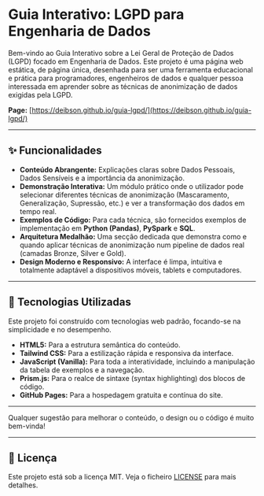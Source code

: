 # Guia Interativo: LGPD para Engenharia de Dados

Bem-vindo ao Guia Interativo sobre a Lei Geral de Proteção de Dados (LGPD) focado em Engenharia de Dados. Este projeto é uma página web estática, de página única, desenhada para ser uma ferramenta educacional e prática para programadores, engenheiros de dados e qualquer pessoa interessada em aprender sobre as técnicas de anonimização de dados exigidas pela LGPD.

**Page:** [https://deibson.github.io/guia-lgpd/](https://deibson.github.io/guia-lgpd/)

---

## ✨ Funcionalidades

* **Conteúdo Abrangente:** Explicações claras sobre Dados Pessoais, Dados Sensíveis e a importância da anonimização.
* **Demonstração Interativa:** Um módulo prático onde o utilizador pode selecionar diferentes técnicas de anonimização (Mascaramento, Generalização, Supressão, etc.) e ver a transformação dos dados em tempo real.
* **Exemplos de Código:** Para cada técnica, são fornecidos exemplos de implementação em **Python (Pandas)**, **PySpark** e **SQL**.
* **Arquitetura Medalhão:** Uma secção dedicada que demonstra como e quando aplicar técnicas de anonimização num pipeline de dados real (camadas Bronze, Silver e Gold).
* **Design Moderno e Responsivo:** A interface é limpa, intuitiva e totalmente adaptável a dispositivos móveis, tablets e computadores.

---

## 🚀 Tecnologias Utilizadas

Este projeto foi construído com tecnologias web padrão, focando-se na simplicidade e no desempenho.

* **HTML5:** Para a estrutura semântica do conteúdo.
* **Tailwind CSS:** Para a estilização rápida e responsiva da interface.
* **JavaScript (Vanilla):** Para toda a interatividade, incluindo a manipulação da tabela de exemplos e a navegação.
* **Prism.js:** Para o realce de sintaxe (syntax highlighting) dos blocos de código.
* **GitHub Pages:** Para a hospedagem gratuita e contínua do site.

---

Qualquer sugestão para melhorar o conteúdo, o design ou o código é muito bem-vinda!

---

## 📄 Licença

Este projeto está sob a licença MIT. Veja o ficheiro [LICENSE](https://www.google.com/search?q=LICENSE) para mais detalhes.
